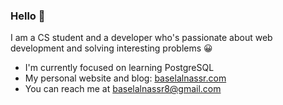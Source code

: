 ### Hello 👋

I am a CS student and a developer who's passionate about web development and solving interesting problems 😀

- I'm currently focused on learning PostgreSQL
- My personal website and blog: [baselalnassr.com](https://www.baselalnassr.com/)
- You can reach me at [baselalnassr8@gmail.com](mailto:baselalnassr8@gmail.com)
